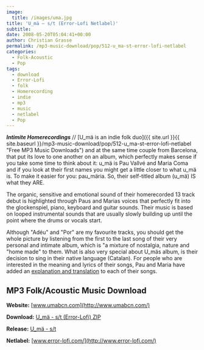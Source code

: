 ```yaml
---
image:
  title: /images/uma.jpg
title: 'U_mä – s/t (Error-Lofi Netlabel)'
subtitle: 
date: 2008-05-20T05:04:41+00:00
author: Christian Grasse
permalink: /mp3-music-download/pop/512-u_ma-st-error-lofi-netlabel
categories:
  - Folk-Acoustic
  - Pop
tags:
  - download
  - Error-Lofi
  - folk
  - Homerecording
  - indie
  - mp3
  - music
  - netlabel
  - Pop
---
```

***Intimite Homerecordings*** // [U_mä is an indie folk duo]({{ site.url }}{{ site.baseurl }}/mp3-music-download/pop/512-u_ma-st-error-lofi-netlabel "Free MP3 Music Downloads") and at the same time couple from Barcelona, that put its love to one another on an album, which perfectly makes sense if you take some time to think about it: u\_mä is Pau Vallvé and Maria Coma and if you look at their first names you might get a little closer to what u\_mä is. To make it easier for you: pau_märia. So, their self-titled album (u_mä) IS what they ARE. <!--more-->

The organic, sensitive and emotional sound of their homerecorded 13 track debut is highlighted through Paus and Marias voices that perfectly fit into the glockenspiel, piano, keyboard and guitar sounds. Their music is based on looped instrumental sounds that are usually slowly building up until the point where the drums or vocals start.

Although "Adéu" and "Por" are my favourite tracks, you should get the whole picture by listening from the first to the last song of their very personal and intimate album, which is "a mixture of nostalgia, nature and "home made" to them. What is also very special about U_mäs album, is their decision to sing in their native language (Catalan). For people who are interested in the meaning and lyrics of their songs, Pau and Maria have added an [explanation and translation](http://www.pauvallve.com/umabcn.com/EN/EN_discografia.html) to each of their songs.

## MP3 Folk/Acoustic Music Download

**Website:** [www.umabcn.com](http://www.umabcn.com/)
  
**Download:** [U_mä - s/t (Error-Lofi) ZIP](http://www.archive.org/download/Lofi022-U_ma2007/u_ma...2007...lofi022.zip)
  
**Release:** <a href="http://www.archive.org/download/Lofi022-U_ma2007/u_ma...2007...lofi022.zip" target="_blank">U_mä - s/t</a>[](http://www.error-lofi.com/netlabel/lofi020.html)
  
**Netlabel:** [www.error-lofi.com/](http://www.error-lofi.com/)